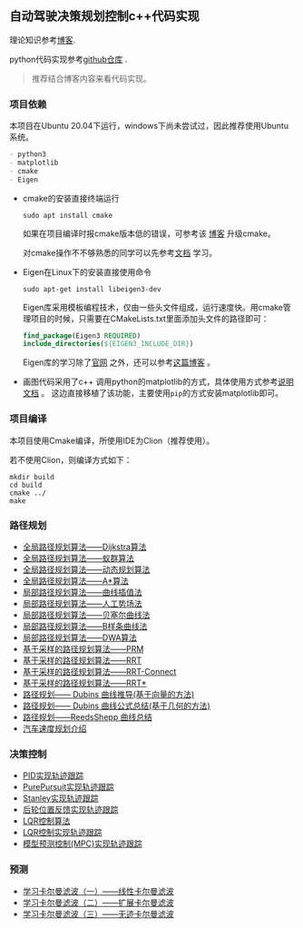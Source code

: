 ## 自动驾驶决策规划控制c++代码实现

理论知识参考[博客](https://blog.csdn.net/weixin_42301220/article/details/124832403).


python代码实现参考[github仓库](https://github.com/CHH3213/chhRobotics) .

> 推荐结合博客内容来看代码实现。





### 项目依赖
本项目在Ubuntu 20.04下运行，windows下尚未尝试过，因此推荐使用Ubuntu系统。

```markdown
- python3
- matplotlib
- cmake
- Eigen
```


- cmake的安装直接终端运行
    ```shell
    sudo apt install cmake
    ```
    
    如果在项目编译时报cmake版本低的错误，可参考该 [博客](https://www.cnblogs.com/wzc0066/p/16504557.html) 升级cmake。
    
    对cmake操作不不够熟悉的同学可以先参考[文档](https://github.com/CHH3213/Books/blob/master/%E7%BC%96%E7%A8%8B/%E5%B7%A5%E5%85%B7/CMake%20Practice.pdf) 学习。

- Eigen在Linux下的安装直接使用命令

    ```shell
    sudo apt-get install libeigen3-dev
    ```
    
    Eigen库采用模板编程技术，仅由一些头文件组成，运行速度快。用cmake管理项目的时候，只需要在CMakeLists.txt里面添加头文件的路径即可：
    ```cmake
    find_package(Eigen3 REQUIRED)
    include_directories(${EIGEN3_INCLUDE_DIR})
    ```
    
    Eigen库的学习除了[官网](https://eigen.tuxfamily.org/index.php?title=Main_Page#Documentation) 之外，还可以参考[这篇博客](https://blog.csdn.net/hongge_smile/article/details/107296658#t1) 。


- 画图代码采用了c++ 调用python的matplotlib的方式，具体使用方式参考[说明文档](https://matplotlib-cpp.readthedocs.io/en/latest/compiling.html#compiling) 。
这边直接移植了该功能，主要使用`pip`的方式安装matplotlib即可。

### 项目编译

本项目使用Cmake编译，所使用IDE为Clion（推荐使用）。

若不使用Clion，则编译方式如下：

```shell
mkdir build
cd build
cmake ../
make
```




### 路径规划
- [全局路径规划算法——Dijkstra算法](https://blog.csdn.net/weixin_42301220/article/details/125060298?spm=1001.2014.3001.5501)
- [全局路径规划算法——蚁群算法](https://blog.csdn.net/weixin_42301220/article/details/125129090?spm=1001.2014.3001.5501)
- [全局路径规划算法——动态规划算法](https://blog.csdn.net/weixin_42301220/article/details/125136221?spm=1001.2014.3001.5501)
- [全局路径规划算法——A*算法](https://blog.csdn.net/weixin_42301220/article/details/125140910?spm=1001.2014.3001.5501)
- [局部路径规划算法——曲线插值法](https://blog.csdn.net/weixin_42301220/article/details/125153270)
- [局部路径规划算法——人工势场法](https://blog.csdn.net/weixin_42301220/article/details/125155505)
- [局部路径规划算法——贝塞尔曲线法](https://blog.csdn.net/weixin_42301220/article/details/125167672)
- [局部路径规划算法——B样条曲线法](https://blog.csdn.net/weixin_42301220/article/details/125173884)
- [局部路径规划算法——DWA算法](https://blog.csdn.net/weixin_42301220/article/details/127769819?spm=1001.2014.3001.5502)
- [基于采样的路径规划算法——PRM](https://blog.csdn.net/weixin_42301220/article/details/125254296)
-  [基于采样的路径规划算法——RRT](https://blog.csdn.net/weixin_42301220/article/details/125254061?spm=1001.2014.3001.5501)
- [基于采样的路径规划算法——RRT-Connect](https://blog.csdn.net/weixin_42301220/article/details/125267028?spm=1001.2014.3001.5501)
- [基于采样的路径规划算法——RRT*](https://blog.csdn.net/weixin_42301220/article/details/125275337)
- [路径规划—— Dubins 曲线推导(基于向量的方法)](https://blog.csdn.net/weixin_42301220/article/details/125328823)
- [路径规划—— Dubins 曲线公式总结(基于几何的方法)](https://blog.csdn.net/weixin_42301220/article/details/125493646)
- [路径规划——ReedsShepp 曲线总结](https://blog.csdn.net/weixin_42301220/article/details/125382518)
- [汽车速度规划介绍](https://blog.csdn.net/weixin_42301220/article/details/125831886)


### 决策控制
- [PID实现轨迹跟踪](https://blog.csdn.net/weixin_42301220/article/details/124793474)
- [PurePursuit实现轨迹跟踪](https://blog.csdn.net/weixin_42301220/article/details/124882144?spm=1001.2014.3001.5501)
- [Stanley实现轨迹跟踪](https://blog.csdn.net/weixin_42301220/article/details/124899547)
- [后轮位置反馈实现轨迹跟踪](https://blog.csdn.net/weixin_42301220/article/details/125003918?spm=1001.2014.3001.5501)
- [LQR控制算法](https://blog.csdn.net/weixin_42301220/article/details/124542242)
- [LQR控制实现轨迹跟踪](https://blog.csdn.net/weixin_42301220/article/details/125031348?spm=1001.2014.3001.5501)
- [模型预测控制(MPC)实现轨迹跟踪](https://blog.csdn.net/weixin_42301220/article/details/124566369)

### 预测
- [学习卡尔曼滤波（一）——线性卡尔曼滤波](https://blog.csdn.net/weixin_42301220/article/details/124578094)
- [学习卡尔曼滤波（二）——扩展卡尔曼滤波](https://blog.csdn.net/weixin_42301220/article/details/124605350)
- [学习卡尔曼滤波（三）——无迹卡尔曼滤波](https://blog.csdn.net/weixin_42301220/article/details/124708187)




